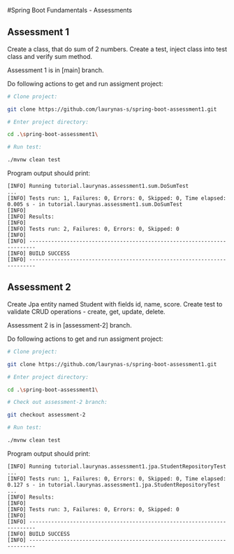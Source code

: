#Spring Boot Fundamentals - Assessments

## Assessment 1
Create a class, that do sum of 2 numbers. Create a test, inject class into test class and verify sum method.

Assessment 1 is in [main] branch.

Do following actions to get and run assigment project:
```bash
# Clone project:

git clone https://github.com/laurynas-s/spring-boot-assessment1.git

# Enter project directory:

cd .\spring-boot-assessment1\

# Run test:

./mvnw clean test
```

Program output should print:
```text
[INFO] Running tutorial.laurynas.assessment1.sum.DoSumTest
...
[INFO] Tests run: 1, Failures: 0, Errors: 0, Skipped: 0, Time elapsed: 0.005 s - in tutorial.laurynas.assessment1.sum.DoSumTest
[INFO]
[INFO] Results:
[INFO]
[INFO] Tests run: 2, Failures: 0, Errors: 0, Skipped: 0
[INFO]
[INFO] ------------------------------------------------------------------------
[INFO] BUILD SUCCESS
[INFO] ------------------------------------------------------------------------
```

## Assessment 2

Create Jpa entity named Student with fields id, name, score. Create test to validate CRUD operations - create, get, update, delete.

Assessment 2 is in [assessment-2] branch.

Do following actions to get and run assigment project:
```bash
# Clone project:

git clone https://github.com/laurynas-s/spring-boot-assessment1.git

# Enter project directory:

cd .\spring-boot-assessment1\

# Check out assessment-2 branch:

git checkout assessment-2

# Run test:

./mvnw clean test
```

Program output should print:
```text
[INFO] Running tutorial.laurynas.assessment1.jpa.StudentRepositoryTest
...
[INFO] Tests run: 1, Failures: 0, Errors: 0, Skipped: 0, Time elapsed: 0.127 s - in tutorial.laurynas.assessment1.jpa.StudentRepositoryTest
...
[INFO] Results:
[INFO]
[INFO] Tests run: 3, Failures: 0, Errors: 0, Skipped: 0
[INFO]
[INFO] ------------------------------------------------------------------------
[INFO] BUILD SUCCESS
[INFO] ------------------------------------------------------------------------
```
